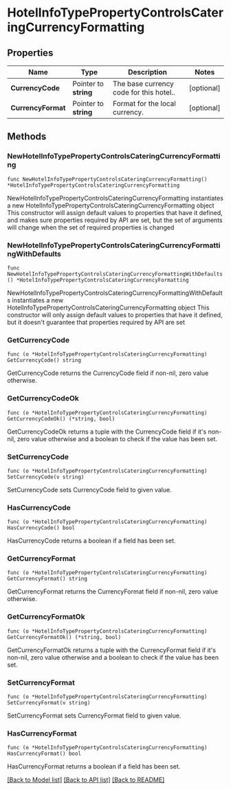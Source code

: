 # HotelInfoTypePropertyControlsCateringCurrencyFormatting

## Properties

Name | Type | Description | Notes
------------ | ------------- | ------------- | -------------
**CurrencyCode** | Pointer to **string** | The base currency code for this hotel.. | [optional] 
**CurrencyFormat** | Pointer to **string** | Format for the local currency. | [optional] 

## Methods

### NewHotelInfoTypePropertyControlsCateringCurrencyFormatting

`func NewHotelInfoTypePropertyControlsCateringCurrencyFormatting() *HotelInfoTypePropertyControlsCateringCurrencyFormatting`

NewHotelInfoTypePropertyControlsCateringCurrencyFormatting instantiates a new HotelInfoTypePropertyControlsCateringCurrencyFormatting object
This constructor will assign default values to properties that have it defined,
and makes sure properties required by API are set, but the set of arguments
will change when the set of required properties is changed

### NewHotelInfoTypePropertyControlsCateringCurrencyFormattingWithDefaults

`func NewHotelInfoTypePropertyControlsCateringCurrencyFormattingWithDefaults() *HotelInfoTypePropertyControlsCateringCurrencyFormatting`

NewHotelInfoTypePropertyControlsCateringCurrencyFormattingWithDefaults instantiates a new HotelInfoTypePropertyControlsCateringCurrencyFormatting object
This constructor will only assign default values to properties that have it defined,
but it doesn't guarantee that properties required by API are set

### GetCurrencyCode

`func (o *HotelInfoTypePropertyControlsCateringCurrencyFormatting) GetCurrencyCode() string`

GetCurrencyCode returns the CurrencyCode field if non-nil, zero value otherwise.

### GetCurrencyCodeOk

`func (o *HotelInfoTypePropertyControlsCateringCurrencyFormatting) GetCurrencyCodeOk() (*string, bool)`

GetCurrencyCodeOk returns a tuple with the CurrencyCode field if it's non-nil, zero value otherwise
and a boolean to check if the value has been set.

### SetCurrencyCode

`func (o *HotelInfoTypePropertyControlsCateringCurrencyFormatting) SetCurrencyCode(v string)`

SetCurrencyCode sets CurrencyCode field to given value.

### HasCurrencyCode

`func (o *HotelInfoTypePropertyControlsCateringCurrencyFormatting) HasCurrencyCode() bool`

HasCurrencyCode returns a boolean if a field has been set.

### GetCurrencyFormat

`func (o *HotelInfoTypePropertyControlsCateringCurrencyFormatting) GetCurrencyFormat() string`

GetCurrencyFormat returns the CurrencyFormat field if non-nil, zero value otherwise.

### GetCurrencyFormatOk

`func (o *HotelInfoTypePropertyControlsCateringCurrencyFormatting) GetCurrencyFormatOk() (*string, bool)`

GetCurrencyFormatOk returns a tuple with the CurrencyFormat field if it's non-nil, zero value otherwise
and a boolean to check if the value has been set.

### SetCurrencyFormat

`func (o *HotelInfoTypePropertyControlsCateringCurrencyFormatting) SetCurrencyFormat(v string)`

SetCurrencyFormat sets CurrencyFormat field to given value.

### HasCurrencyFormat

`func (o *HotelInfoTypePropertyControlsCateringCurrencyFormatting) HasCurrencyFormat() bool`

HasCurrencyFormat returns a boolean if a field has been set.


[[Back to Model list]](../README.md#documentation-for-models) [[Back to API list]](../README.md#documentation-for-api-endpoints) [[Back to README]](../README.md)


